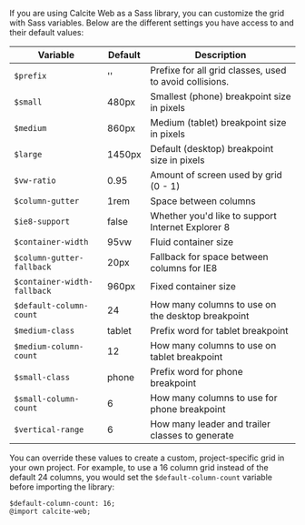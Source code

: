 If you are using Calcite Web as a Sass library, you can customize the grid with Sass variables. Below are the different settings you have access to and their default values:

| Variable                    | Default              | Description                                       |
| --------------------------- | ------------------   | ------------------------------------------------- |
| `$prefix`                    | ''                | Prefixe for all grid classes, used to avoid collisions.        |
| `$small`                    | 480px                | Smallest (phone) breakpoint size in pixels        |
| `$medium`                   | 860px                | Medium (tablet) breakpoint size in pixels         |
| `$large`                    | 1450px               | Default (desktop) breakpoint size in pixels       |
| `$vw-ratio`                 | 0.95                 | Amount of screen used by grid (0 - 1)             |
| `$column-gutter`            | 1rem                 | Space between columns                             |
| `$ie8-support`              | false                | Whether you'd like to support Internet Explorer 8 |
| `$container-width`          | 95vw                 | Fluid container size                              |
| `$column-gutter-fallback`   | 20px                 | Fallback for space between columns for IE8        |
| `$container-width-fallback` | 960px                | Fixed container size                              |
| `$default-column-count`     | 24                   | How many columns to use on the desktop breakpoint |
| `$medium-class`             | tablet               | Prefix word for tablet breakpoint                 |
| `$medium-column-count`      | 12                   | How many columns to use on tablet breakpoint      |
| `$small-class`              | phone                | Prefix word for phone breakpoint                  |
| `$small-column-count`       | 6                    | How many columns to use for phone breakpoint      |
| `$vertical-range`           | 6                    | How many leader and trailer classes to generate   |


You can override these values to create a custom, project-specific grid in your own project. For example, to use a 16 column grid instead of the default 24 columns, you would set the `$default-column-count` variable before importing the library:

```
$default-column-count: 16;
@import calcite-web;
```

